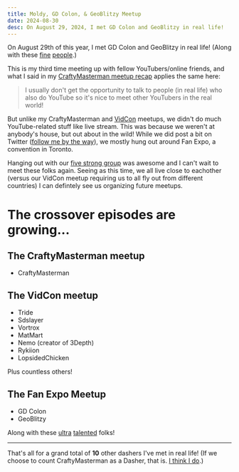 ```yaml
---
title: Moldy, GD Colon, & GeoBlitzy Meetup
date: 2024-08-30
desc: On August 29, 2024, I met GD Colon and GeoBlitzy in real life!
---
```


On August 29th of this year, I met GD Colon and GeoBlitzy in real life! (Along with these [fine](https://x.com/jyro_c) [people](https://x.com/Nillie_VBF).)

This is my third time meeting up with fellow YouTubers/online friends, and what I said in my [CraftyMasterman meetup recap](/craftymasterman-meetup/) applies the same here:

> I usually don't get the opportunity to talk to people (in real life) who also do YouTube so it's nice to meet other YouTubers in the real world!

But unlike my CraftyMasterman and [VidCon](/vidcon/) meetups, we didn't do much YouTube-related stuff like live stream. This was because we weren't at anybody's house, but out about in the wild! While we did post a bit on Twitter ([follow me by the way](https://link.moldygd.com/twitter)), we mostly hung out around Fan Expo, a convention in Toronto.

Hanging out with our [five strong group](https://x.com/MoldyMacaroniX/status/1829400644513390840) was awesome and I can't wait to meet these folks again. Seeing as this time, we all live close to eachother (versus our VidCon meetup requiring us to all fly out from different countries) I can defintely see us organizing future meetups.

# The crossover episodes are growing...

## The CraftyMasterman meetup

- CraftyMasterman

## The VidCon meetup

- Tride
- Sdslayer
- Vortrox
- MatMart
- Nemo (creator of 3Depth)
- Rykiion
- LopsidedChicken

Plus countless others!

## The Fan Expo Meetup

- GD Colon
- GeoBlitzy

Along with these [ultra](https://x.com/jyro_c) [talented](https://x.com/Nillie_VBF) folks!

---

That's all for a grand total of **10** other dashers I've met in real life! (If we choose to count CraftyMasterman as a Dasher, that is. [I think I do](https://youtu.be/u2cHRmsYXbk?si=oRhZG7ngly4DJbdp).)